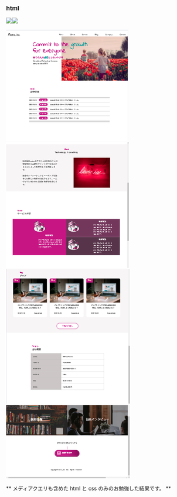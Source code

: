 ### html

<img src="https://img.shields.io/badge/-Html5-pink.svg?logo=html5&style=plastic"><img src="https://img.shields.io/badge/-CSS3-blue.svg?logo=css3&style=plastic">

![スクールのお勉強画面](sample1.png)
![スクールのお勉強画面](sample2.png)
![スクールのお勉強画面](sample3.png)
![スクールのお勉強画面](sample4.png)




** メディアクエリも含めた html と css のみのお勉強した結果です。 **
